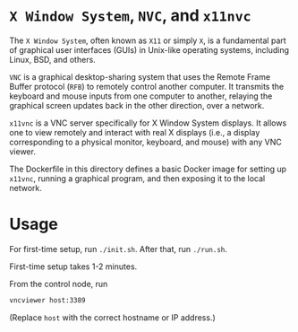 # `X Window System`, `NVC`, and `x11nvc`

The `X Window System`, often known as `X11` or simply `X`, is a fundamental part of graphical user interfaces (GUIs) in Unix-like operating systems, including Linux, BSD, and others.

`VNC` is a graphical desktop-sharing system that uses the Remote Frame Buffer protocol (`RFB`) to remotely control another computer. It transmits the keyboard and mouse inputs from one computer to another, relaying the graphical screen updates back in the other direction, over a network.

`x11vnc` is a VNC server specifically for X Window System displays. It allows one to view remotely and interact with real X displays (i.e., a display corresponding to a physical monitor, keyboard, and mouse) with any VNC viewer.

The Dockerfile in this directory defines a basic Docker image for setting up `x11vnc`, running a graphical program, and then exposing it to the local network.

# Usage

For first-time setup, run `./init.sh`.
After that, run `./run.sh`.

First-time setup takes 1-2 minutes.

From the control node, run

```sh
vncviewer host:3389
```

(Replace `host` with the correct hostname or IP address.)
